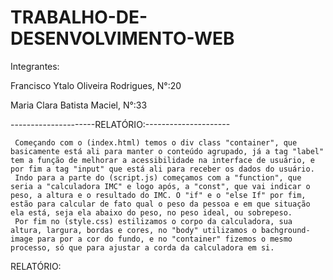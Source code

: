 # TRABALHO-DE-DESENVOLVIMENTO-WEB

Integrantes:

Francisco Ytalo Oliveira Rodrigues, N°:20

Maria Clara Batista Maciel, N°:33

---------------------RELATÓRIO:--------------------- 

     Começando com o (index.html) temos o div class "container", que basicamente está ali para manter o conteúdo agrupado, já a tag "label" tem a função de melhorar a acessibilidade na interface de usuário, e por fim a tag "input" que está ali para receber os dados do usuário.
     Indo para a parte do (script.js) começamos com a "function", que seria a "calculadora IMC" e logo após, a "const", que vai indicar o peso, a altura e o resultado do IMC. O "if" e o "else If" por fim, estão para calcular de fato qual o peso da pessoa e em que situação ela está, seja ela abaixo do peso, no peso ideal, ou sobrepeso.
     Por fim no (style.css) estilizamos o corpo da calculadora, sua altura, largura, bordas e cores, no "body" utilizamos o bachground-image para por a cor do fundo, e no "container" fizemos o mesmo processo, só que para ajustar a corda da calculadora em si.
RELATÓRIO: 

